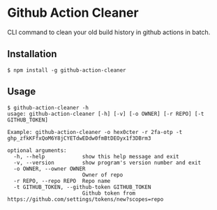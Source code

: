 # Github Action Cleaner
CLI command to clean your old build history in github actions in batch.

## Installation

```
$ npm install -g github-action-cleaner
```

## Usage
```
$ github-action-cleaner -h
usage: github-action-cleaner [-h] [-v] [-o OWNER] [-r REPO] [-t GITHUB_TOKEN]

Example: github-action-cleaner -o hex0cter -r 2fa-otp -t ghp_zfkKFfxQoM6Y8jCYETdwEDdw0fmBtDEOyx1f3DBrm3

optional arguments:
  -h, --help            show this help message and exit
  -v, --version         show program's version number and exit
  -o OWNER, --owner OWNER
                        Owner of repo
  -r REPO, --repo REPO  Repo name
  -t GITHUB_TOKEN, --github-token GITHUB_TOKEN
                        Github token from https://github.com/settings/tokens/new?scopes=repo
```
